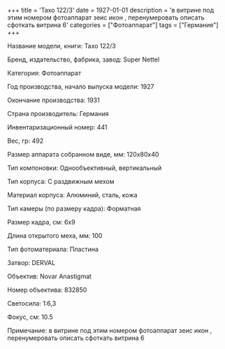+++
title = 'Taxo 122/3'
date = 1927-01-01
description = 'в витрине под этим номером фотоаппарат зеис икон , перенумеровать описать сфоткать витрина 6'
categories = ["Фотоаппарат"]
tags = ["Германия"]
+++

Название модели, книги: Taxo 122/3

Бренд, издательство, фабрика, завод: Super Nettel

Категория: Фотоаппарат

Год производства, начало выпуска модели: 1927

Окончание производства: 1931

Страна производитель: Германия

Инвентаризационный номер: 441

Вес, гр: 492

Размер аппарата  собранном виде, мм: 120x80x40

Тип компоновки: Однообъективный, вертикальный

Тип корпуса: С раздвижным мехом

Материал корпуса: Алюминий, сталь, кожа

Тип камеры (по размеру кадра): Форматная

Размер кадра, см: 6x9

Длина открытого меха, мм: 100

Тип фотоматериала: Пластина

Затвор: DERVAL

Объектив: Novar Anastigmat

Номер объектива: 832850

Светосила: 1:6,3

Фокус, см: 10.5

Примечание: в витрине под этим номером фотоаппарат зеис икон , перенумеровать описать сфоткать витрина 6

